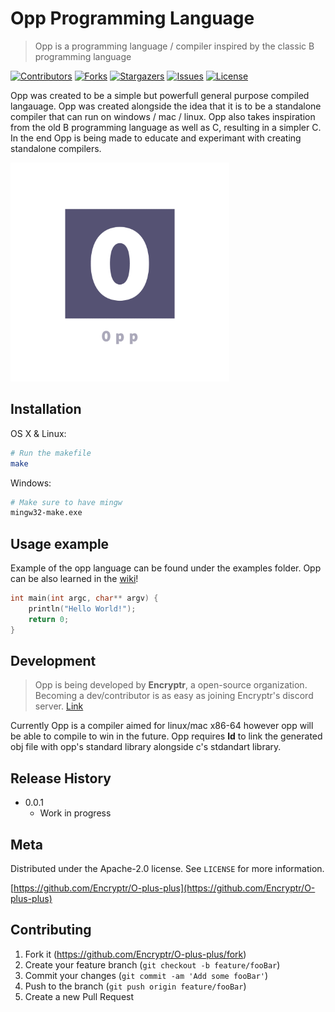 # Opp Programming Language
> Opp is a programming language / compiler inspired by the classic B programming language

[![Contributors][contributors-shield]][contributors-url]
[![Forks][forks-shield]][forks-url]
[![Stargazers][stars-shield]][stars-url]
[![Issues][issues-shield]][issues-url]
[![License][license-shield]][license-url]

Opp was created to be a simple but powerfull general purpose compiled langauage. Opp was created alongside the idea that it is to be a standalone compiler that can run on windows / mac / linux. Opp also takes inspiration from the old B programming language as well as C, resulting in a simpler C. In the end Opp is being made to educate and experimant with creating standalone compilers.

<img src="logo.png" width="350" height="350"/>

## Installation

OS X & Linux:

```sh
# Run the makefile
make
```

Windows:

```sh
# Make sure to have mingw
mingw32-make.exe 
```

## Usage example

Example of the opp language can be found under the examples folder. Opp can be also learned in the [wiki][wiki]!

```c
int main(int argc, char** argv) {
	println("Hello World!");
	return 0;
}
```

## Development
> Opp is being developed by **Encryptr**, a open-source organization. Becoming a dev/contributor is as easy as joining Encryptr's discord server. [Link](https://discord.gg/8tcf6sJ5Gq)

Currently Opp is a compiler aimed for linux/mac x86-64 however opp will be able to compile to win in the future. Opp requires **ld** to link the generated obj file with opp's standard library alongside c's stdandart library. 

## Release History
* 0.0.1
    * Work in progress

## Meta

Distributed under the Apache-2.0 license. See ``LICENSE`` for more information.

[https://github.com/Encryptr/O-plus-plus](https://github.com/Encryptr/O-plus-plus)

## Contributing

1. Fork it (<https://github.com/Encryptr/O-plus-plus/fork>)
2. Create your feature branch (`git checkout -b feature/fooBar`)
3. Commit your changes (`git commit -am 'Add some fooBar'`)
4. Push to the branch (`git push origin feature/fooBar`)
5. Create a new Pull Request

<!-- Markdown link & img dfn's -->
[wiki]: https://github.com/Encryptr/O-plus-plus/wiki
[contributors-shield]: https://img.shields.io/github/contributors/Encryptr/O-plus-plus.svg?style=flat-square
[contributors-url]: https://github.com/Encryptr/O-plus-plus/graphs/contributors

[forks-shield]: https://img.shields.io/github/forks/Encryptr/O-plus-plus.svg?style=flat-square
[forks-url]: https://github.com/Encryptr/O-plus-plus/network/members

[stars-shield]: https://img.shields.io/github/stars/Encryptr/O-plus-plus.svg?style=flat-square
[stars-url]: https://github.com/Encryptr/O-plus-plus/stargazers

[issues-shield]: https://img.shields.io/github/issues/Encryptr/O-plus-plus.svg?style=flat-square
[issues-url]: https://github.com/Encryptr/O-plus-plus/issues

[license-shield]: https://img.shields.io/github/license/Encryptr/O-plus-plus.svg?style=flat-square
[license-url]: https://github.com/Encryptr/O-plus-plus/blob/master/LICENSE.txt


